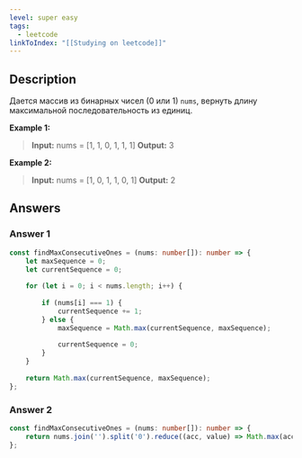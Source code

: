 ```yaml
---
level: super easy
tags:
  - leetcode
linkToIndex: "[[Studying on leetcode]]"
---
```

## Description

Дается массив из бинарных чисел (0 или 1) `nums`, вернуть длину максимальной последовательность из единиц.

**Example 1:**
>**Input:** nums = [1, 1, 0, 1, 1, 1]
>**Output:** 3

**Example 2:**
>**Input:** nums = [1, 0, 1, 1, 0, 1]
>**Output:** 2

## Answers

### Answer 1

```typescript
const findMaxConsecutiveOnes = (nums: number[]): number => {
	let maxSequence = 0;
	let currentSequence = 0;
	
	for (let i = 0; i < nums.length; i++) {
		
		if (nums[i] === 1) {
			currentSequence += 1;
		} else {
			maxSequence = Math.max(currentSequence, maxSequence);
		
			currentSequence = 0;
		}
	}
	
	return Math.max(currentSequence, maxSequence);
};
```

### Answer 2

```typescript
const findMaxConsecutiveOnes = (nums: number[]): number => {
	return nums.join('').split('0').reduce((acc, value) => Math.max(acc, value.length), 0);
};
```